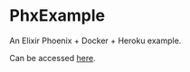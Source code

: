 # PhxExample

An Elixir Phoenix + Docker + Heroku example.

Can be accessed [here](https://phoenix-elixir-gh-actions-ex.herokuapp.com/).
